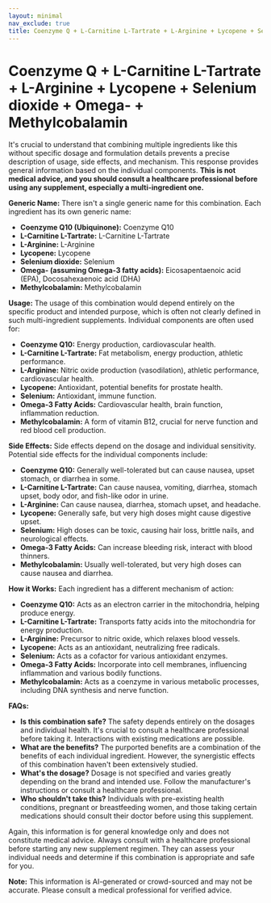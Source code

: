 ```yaml
---
layout: minimal
nav_exclude: true
title: Coenzyme Q + L-Carnitine L-Tartrate + L-Arginine + Lycopene + Selenium dioxide + Omega- + Methylcobalamin
---
```


# Coenzyme Q + L-Carnitine L-Tartrate + L-Arginine + Lycopene + Selenium dioxide + Omega- + Methylcobalamin

It's crucial to understand that combining multiple ingredients like this without specific dosage and formulation details prevents a precise description of usage, side effects, and mechanism.  This response provides general information based on the individual components.  **This is not medical advice, and you should consult a healthcare professional before using any supplement, especially a multi-ingredient one.**

**Generic Name:**  There isn't a single generic name for this combination. Each ingredient has its own generic name:

* **Coenzyme Q10 (Ubiquinone):**  Coenzyme Q10
* **L-Carnitine L-Tartrate:** L-Carnitine L-Tartrate
* **L-Arginine:** L-Arginine
* **Lycopene:** Lycopene
* **Selenium dioxide:** Selenium
* **Omega- (assuming Omega-3 fatty acids):**  Eicosapentaenoic acid (EPA), Docosahexaenoic acid (DHA)
* **Methylcobalamin:** Methylcobalamin


**Usage:** The usage of this combination would depend entirely on the specific product and intended purpose, which is often not clearly defined in such multi-ingredient supplements.  Individual components are often used for:

* **Coenzyme Q10:** Energy production, cardiovascular health.
* **L-Carnitine L-Tartrate:** Fat metabolism, energy production, athletic performance.
* **L-Arginine:** Nitric oxide production (vasodilation), athletic performance, cardiovascular health.
* **Lycopene:** Antioxidant, potential benefits for prostate health.
* **Selenium:** Antioxidant, immune function.
* **Omega-3 Fatty Acids:** Cardiovascular health, brain function, inflammation reduction.
* **Methylcobalamin:**  A form of vitamin B12, crucial for nerve function and red blood cell production.

**Side Effects:** Side effects depend on the dosage and individual sensitivity. Potential side effects for the individual components include:

* **Coenzyme Q10:**  Generally well-tolerated but can cause nausea, upset stomach, or diarrhea in some.
* **L-Carnitine L-Tartrate:** Can cause nausea, vomiting, diarrhea, stomach upset, body odor, and fish-like odor in urine.
* **L-Arginine:** Can cause nausea, diarrhea, stomach upset, and headache.
* **Lycopene:** Generally safe, but very high doses might cause digestive upset.
* **Selenium:**  High doses can be toxic, causing hair loss, brittle nails, and neurological effects.
* **Omega-3 Fatty Acids:** Can increase bleeding risk, interact with blood thinners.
* **Methylcobalamin:** Usually well-tolerated, but very high doses can cause nausea and diarrhea.


**How it Works:** Each ingredient has a different mechanism of action:

* **Coenzyme Q10:**  Acts as an electron carrier in the mitochondria, helping produce energy.
* **L-Carnitine L-Tartrate:** Transports fatty acids into the mitochondria for energy production.
* **L-Arginine:** Precursor to nitric oxide, which relaxes blood vessels.
* **Lycopene:** Acts as an antioxidant, neutralizing free radicals.
* **Selenium:**  Acts as a cofactor for various antioxidant enzymes.
* **Omega-3 Fatty Acids:**  Incorporate into cell membranes, influencing inflammation and various bodily functions.
* **Methylcobalamin:**  Acts as a coenzyme in various metabolic processes, including DNA synthesis and nerve function.


**FAQs:**

* **Is this combination safe?** The safety depends entirely on the dosages and individual health.  It's crucial to consult a healthcare professional before taking it. Interactions with existing medications are possible.
* **What are the benefits?** The purported benefits are a combination of the benefits of each individual ingredient.  However, the synergistic effects of this combination haven't been extensively studied.
* **What's the dosage?**  Dosage is not specified and varies greatly depending on the brand and intended use. Follow the manufacturer's instructions or consult a healthcare professional.
* **Who shouldn't take this?** Individuals with pre-existing health conditions, pregnant or breastfeeding women, and those taking certain medications should consult their doctor before using this supplement.


Again, this information is for general knowledge only and does not constitute medical advice.  Always consult with a healthcare professional before starting any new supplement regimen.  They can assess your individual needs and determine if this combination is appropriate and safe for you.


**Note:** This information is AI-generated or crowd-sourced and may not be accurate. Please consult a medical professional for verified advice.